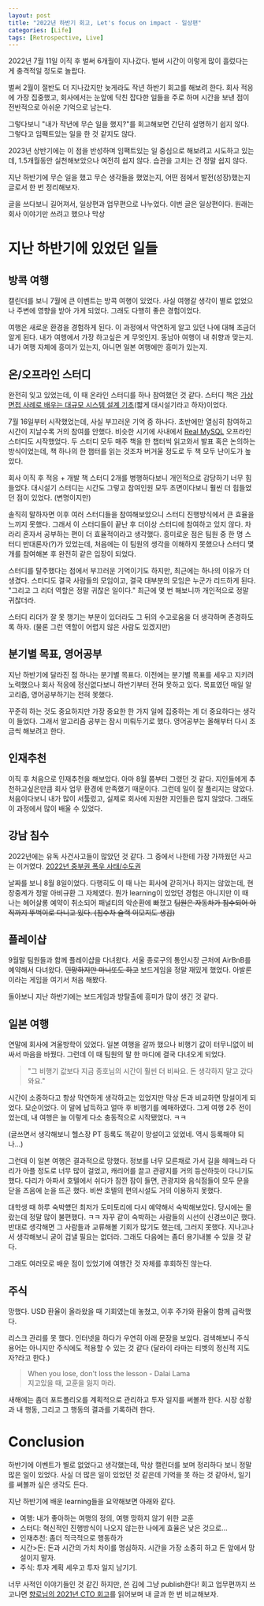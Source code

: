 ```yaml
---
layout: post
title: "2022년 하반기 회고, Let's focus on impact - 일상편"
categories: [Life]
tags: [Retrospective, Live]
---
```


2022년 7월 11일 이직 후 벌써 6개월이 지나갔다. 벌써 시간이 이렇게 많이 흘렀다는 게 충격적일 정도로 놀랍다.

벌써 2월이 절반도 더 지나갔지만 늦게라도 작년 하반기 회고를 해보려 한다. 회사 적응에 가장 집중했고, 회사에서는 눈앞에 닥친 잡다한 일들을 주로 하며 시간을 보낸 점이 전반적으로 아쉬운 기억으로 남는다.

그렇다보니 "내가 작년에 무슨 일을 했지?"를 회고해보면 간단히 설명하기 쉽지 않다. 그렇다고 임팩트있는 일을 한 것 같지도 않다.

2023년 상반기에는 이 점을 반성하며 임팩트있는 일 중심으로 해보려고 시도하고 있는데, 1.5개월동안 실천해보았으나 여전히 쉽지 않다. 습관을 고치는 건 정말 쉽지 않다.

지난 하반기에 무슨 일을 했고 무슨 생각들을 했었는지, 어떤 점에서 발전(성장)했는지 글로서 한 번 정리해보자.

글을 쓰다보니 길어져서, 일상편과 업무편으로 나누었다. 이번 글은 일상편이다. 원래는 회사 이야기만 쓰려고 했으나 막상 

# 지난 하반기에 있었던 일들

## 방콕 여행

캘린더를 보니 7월에 큰 이벤트는 방콕 여행이 있었다. 사실 여행갈 생각이 별로 없었으나 주변에 영향을 받아 가게 되었다. 그래도 다행히 좋은 경험이었다.

여행은 새로운 환경을 경험하게 된다. 이 과정에서 막연하게 알고 있던 나에 대해 조금더 알게 된다. 내가 여행에서 가장 하고싶은 게 무엇인지. 동남아 여행이 내 취향과 맞는지. 내가 여행 자체에 흥미가 있는지, 아니면 일본 여행에만 흥미가 있는지.

## 온/오프라인 스터디

완전히 잊고 있었는데, 이 때 온라인 스터디를 하나 참여했던 것 같다. 스터디 책은 [가상 면접 사례로 배우는 대규모 시스템 설계 기초](http://www.yes24.com/Product/Goods/102819435)(짧게 대시설기라고 하자)이었다.

7월 16일부터 시작했었는데, 사실 부끄러운 기억 중 하나다. 초반에만 열심히 참여하고 시간이 지날수록 거의 참여를 안했다. 비슷한 시기에 사내에서 [Real MySQL](http://www.yes24.com/Product/Goods/6960931) 오프라인 스터디도 시작했었다. 두 스터디 모두 매주 책을 한 챕터씩 읽고와서 발표 혹은 논의하는 방식이었는데, 책 하나의 한 챕터를 읽는 것조차 버거울 정도로 두 책 모두 난이도가 높았다.

회사 이직 후 적응 + 개발 책 스터디 2개를 병행하다보니 개인적으로 감당하기 너무 힘들었다. 대시설기 스터디는 시간도 그렇고 참여인원 모두 초면이다보니 훨씬 더 힘들었던 점이 있었다. (변명이지만)

솔직히 말하자면 이후 여러 스터디들을 참여해보았으니 스터디 진행방식에서 큰 효율을 느끼지 못했다. 그래서 이 스터디들이 끝난 후 더이상 스터디에 참여하고 있지 않다. 차라리 혼자서 공부하는 편이 더 효율적이라고 생각했다. 흥미로운 점은 팀원 중 한 명 스터디 반대론자(?)가 있었는데, 처음에는 이 팀원의 생각을 이해하지 못했으나 스터디 몇 개를 참여해본 후 완전히 같은 입장이 되었다.

스터디를 탈주했다는 점에서 부끄러운 기억이기도 하지만, 최근에는 하나의 이유가 더 생겼다. 스터디도 결국 사람들의 모임이고, 결국 대부분의 모임은 누군가 리드하게 된다. "그리고 그 리더 역할은 정말 귀찮은 일이다." 최근에 몇 번 해보니까 개인적으로 정말 귀찮더라.

스터디 리더가 잘 못 챙기는 부분이 있더라도 그 뒤의 수고로움을 더 생각하며 존경하도록 하자. (물론 그런 역할이 어렵지 않은 사람도 있겠지만)

## 분기별 목표, 영어공부

지난 하반기에 달라진 점 하나는 분기별 목표다. 이전에는 분기별 목표를 세우고 지키려 노력했으나 회사 적응에 정신없다보니 하반기부터 전혀 못하고 있다. 목표였던 매일 알고리즘, 영어공부하기는 전혀 못했다.

꾸준히 하는 것도 중요하지만 가장 중요한 한 가지 일에 집중하는 게 더 중요하다는 생각이 들었다. 그래서 알고리즘 공부는 잠시 미뤄두기로 했다. 영어공부는 올해부터 다시 조금씩 해보려고 한다.

## 인재추천

이직 후 처음으로 인재추천을 해보았다. 아마 8월 쯤부터 그랬던 것 같다. 지인들에게 추천하고싶은만큼 회사 업무 환경에 만족했기 때문이다. 그런데 일이 잘 풀리지는 않았다. 처음이다보니 내가 많이 서툴렀고, 실제로 회사에 지원한 지인들은 많지 않았다. 그래도 이 과정에서 많이 배울 수 있었다.

## 강남 침수

2022년에는 유독 사건사고들이 많았던 것 같다. 그 중에서 나한테 가장 가까웠던 사고는 이거였다.
[2022년 중부권 폭우 사태/수도권](https://namu.wiki/w/2022%EB%85%84%20%EC%A4%91%EB%B6%80%EA%B6%8C%20%ED%8F%AD%EC%9A%B0%20%EC%82%AC%ED%83%9C/%EC%88%98%EB%8F%84%EA%B6%8C)

날짜를 보니 8월 8일이었다. 다행히도 이 때 나는 회사에 갇히거나 하지는 않았는데, 현장중계가 정말 아비규환 그 자체였다. 뭔가 learning이 있었던 경험은 아니지만 이 때 나는 헤어살롱 예약이 취소되어 패널티의 악순환에 빠졌고 ~~팀원은 자동차가 침수되어 아직까지 뚜벅이로 다니고 있다. (침수차 슬랙 이모지도 생김)~~

## 플레이샵

9월말 팀원들과 함께 플레이샵을 다녀왔다. 서울 종로구의 통인시장 근처에 AirBnB를 예약해서 다녀왔다. ~~민망하지만 마니또도 하고~~ 보드게임을 정말 재밌게 했었다. 아발론이라는 게임을 여기서 처음 해봤다.

돌아보니 지난 하반기에는 보드게임과 방탈출에 흥미가 많이 생긴 것 같다.

## 일본 여행

연말에 회사에 겨울방학이 있었다. 일본 여행을 갈까 했으나 비행기 값이 터무니없이 비싸서 마음을 바꿨다. 그런데 이 때 팀원의 말 한 마디에 결국 다녀오게 되었다.

> "그 비행기 값보다 지금 종호님의 시간이 훨씬 더 비싸요. 돈 생각하지 말고 갔다와요."

시간이 소중하다고 항상 막연하게 생각하고는 있었지만 막상 돈과 비교하면 망설이게 되었다. 모순이었다. 이 말에 납득하고 얼마 후 비행기를 예매하였다. 그게 여행 2주 전이었는데, 내 여행은 늘 이렇게 다소 충동적으로 시작됐었다. ㅋㅋ

(글쓰면서 생각해보니 헬스장 PT 등록도 똑같이 망설이고 있었네. 역시 등록해야 되나...)

그런데 이 일본 여행은 결과적으로 망했다. 정보를 너무 모른채로 가서 길을 헤매느라 다리가 아플 정도로 너무 많이 걸었고, 캐리어를 끌고 관광지를 거의 등산하듯이 다니기도 했다. 다리가 아파서 호텔에서 쉬다가 잠깐 잠이 들면, 관광지와 음식점들이 모두 문을 닫을 즈음에 눈을 뜨곤 했다. 비싼 호텔의 편의시설도 거의 이용하지 못했다.

대학생 때 하루 숙박헀던 최저가 도미토리에 다시 예약해서 숙박해보았다. 당시에는 몰랐는데 정말 많이 불편했다. ㅋㅋ 자꾸 같이 숙박하는 사람들의 시선이 신경쓰이곤 했다. 반대로 생각해면 그 사람들과 교류해볼 기회가 많기도 했는데, 그러지 못했다. 지나고나서 생각해보니 굳이 겁낼 필요는 없더라. 그래도 다음에는 좀더 용기내볼 수 있을 것 같다.

그래도 여러모로 배운 점이 있었기에 여행간 것 자체를 후회하진 않는다.

## 주식

망했다. USD 환율이 올라왔을 때 기회였는데 놓쳤고, 이후 주가와 환율이 함께 급락했다.

리스크 관리를 못 했다. 인터넷을 하다가 우연히 아래 문장을 보았다. 검색해보니 주식 용어는 아니지만 주식에도 적용할 수 있는 것 같다 (달라이 라마는 티벳의 정신적 지도자?라고 한다.)

> When you lose, don't loss the lesson - Dalai Lama  
> 지고있을 때, 교훈을 잃지 마라.

새해에는 좀더 포트폴리오를 계획적으로 관리하고 투자 일지를 써볼까 한다. 시장 상황과 내 행동, 그리고 그 행동의 결과를 기록하려 한다.

# Conclusion

하반기에 이벤트가 별로 없었다고 생각했는데, 막상 캘린더를 보며 정리하다 보니 정말 많은 일이 있었다. 사실 더 많은 일이 있었던 것 같은데 기억을 못 하는 것 같아서, 일기를 써볼까 싶은 생각도 든다.

지난 하반기에 배운 learning들을 요약해보면 아래와 같다.

- 여행: 내가 좋아하는 여행의 정의, 여행 망하지 않기 위한 교훈
- 스터디: 혁신적인 진행방식이 나오지 않는한 나에게 효율은 낮은 것으로...
- 인재추천: 좀더 적극적으로 행동하가
- 시간>돈: 돈과 시간의 가치 차이를 명심하자. 시간을 가장 소중히 하고 돈 앞에서 망설이지 말자.
- 주식: 투자 계획 세우고 투자 일지 남기기.

너무 사적인 이야기들인 것 같긴 하지만, 쓴 김에 그냥 publish한다! 회고 업무편까지 쓰고나면 [향로님의 2021년 CTO 회고](https://jojoldu.tistory.com/626)를 읽어보며 내 글과 한 번 비교해보자.
